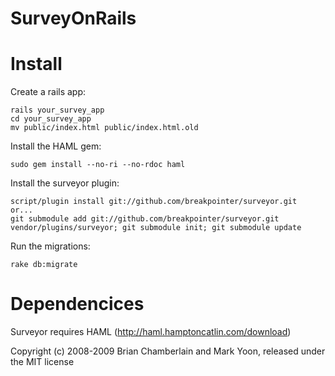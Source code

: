 # SurveyOnRails

# Install

Create a rails app:

    rails your_survey_app
    cd your_survey_app
    mv public/index.html public/index.html.old

Install the HAML gem:

    sudo gem install --no-ri --no-rdoc haml

Install the surveyor plugin:
    
    script/plugin install git://github.com/breakpointer/surveyor.git
    or... 
    git submodule add git://github.com/breakpointer/surveyor.git vendor/plugins/surveyor; git submodule init; git submodule update

Run the migrations:

    rake db:migrate

# Dependencices

Surveyor requires HAML (http://haml.hamptoncatlin.com/download)

Copyright (c) 2008-2009 Brian Chamberlain and Mark Yoon, released under the MIT license
